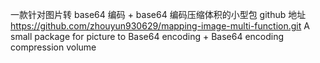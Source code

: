 一款针对图片转 base64 编码 + base64 编码压缩体积的小型包
github 地址 https://github.com/zhouyun930629/mapping-image-multi-function.git
A small package for picture to Base64 encoding + Base64 encoding compression volume
